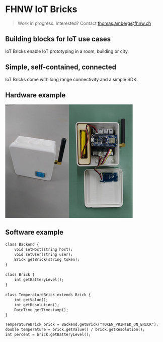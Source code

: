 # FHNW IoT Bricks
> Work in progress. Interested? Contact thomas.amberg@fhnw.ch
## Building blocks for IoT use cases
IoT Bricks enable IoT prototyping in a room, building or city.
## Simple, self-contained, connected
IoT Bricks come with long range connectivity and a simple SDK.
## Hardware example
<img src="IoTBrickTemperature.jpg"/>

## Software example

```
class Backend {
    void setHost(string host);
    void setUser(string user);
    Brick getBrick(string token);
}

class Brick {
    int getBatteryLevel();
}

class TemperatureBrick extends Brick {
    int getValue();
    int getResolution();
    DateTime getTimestamp();
}
```

```
TemperatureBrick brick = Backend.getBrick("TOKEN_PRINTED_ON_BRICK");
double temperature = brick.getValue() / brick.getResolution();
int percent = brick.getBatteryLevel();
```
